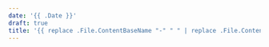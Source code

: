 ```yaml
---
date: '{{ .Date }}'
draft: true
title: '{{ replace .File.ContentBaseName "-" " " | replace .File.ContentBaseName "_" " " | title }}'
---
```

